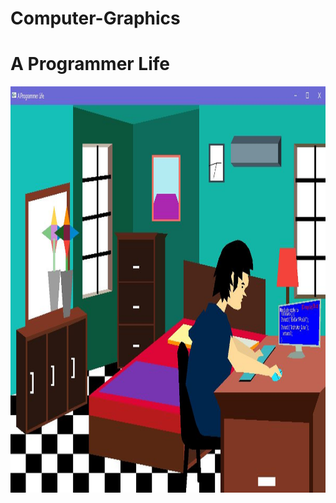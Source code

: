 # Computer-Graphics
# A Programmer Life
<img src="A Programmer Life.JPG" width="1200"
         height="650">
